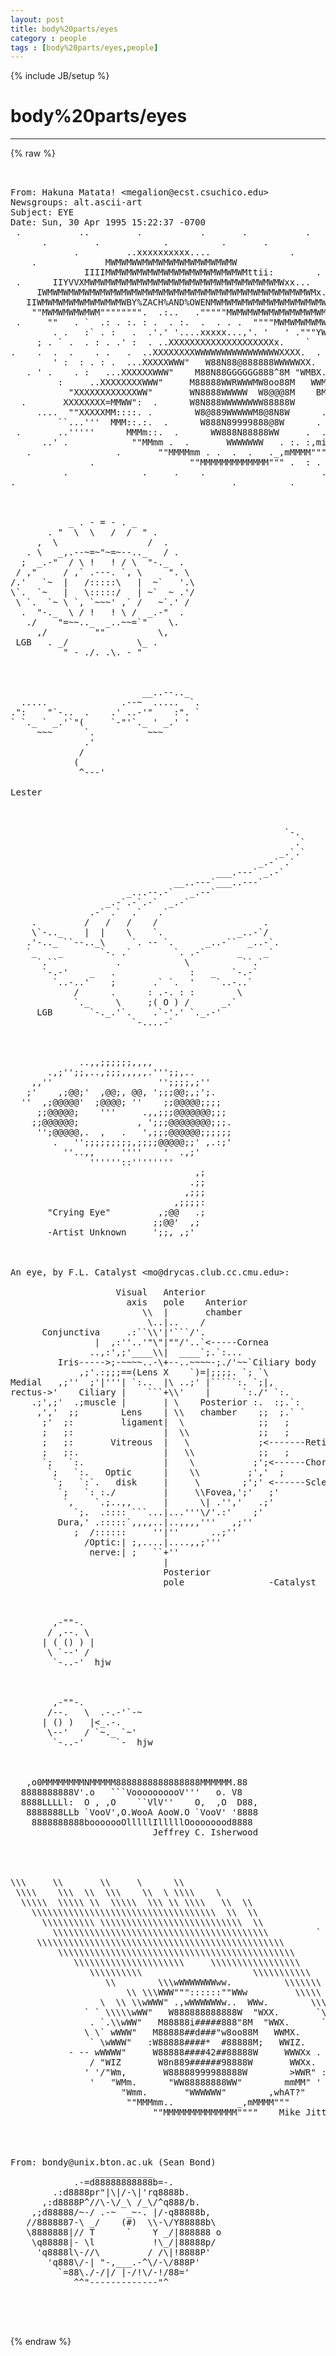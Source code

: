 ```yaml
---
layout: post
title: body%20parts/eyes
category : people
tags : [body%20parts/eyes,people]
---
```

{% include JB/setup %}
# body%20parts/eyes
---
{% raw %}
<pre>
 

From: Hakuna Matata! &lt;megalion@ecst.csuchico.edu&gt;
Newsgroups: alt.ascii-art
Subject: EYE
Date: Sun, 30 Apr 1995 15:22:37 -0700
 .           ..         .           .       .           .           .
      .         .            .          .       .
            .         ..xxxxxxxxxx....               .       .             .
    .             MWMWMWWMWMWMWMWMWMWMWMWMW                       .
              IIIIMWMWMWMWMWMWMWMWMWMWMWMWMWMttii:        .           .
 .      IIYVVXMWMWMWMWMWMWMWMWMWMWMWMWMWMWMWMWMWMWMWxx...         .           .
     IWMWMWMWMWMWMWMWMWMWMWMWMWMWMWMWMWMWMWMWMWMWMWMWMWMWMx..
   IIWMWMWMWMWMWMWMWMWBY%ZACH%AND%OWENMWMWMWMWMWMWMWMWMWMWMWMWMx..        .
    &quot;&quot;MWMWMWMWMWM&quot;&quot;&quot;&quot;&quot;&quot;&quot;&quot;.  .:..   .&quot;&quot;&quot;&quot;&quot;MWMWMWMWMWMWMWMWMWMWMWMWMWti.
 .     &quot;&quot;   . `  .: . :. : .  . :.  .  . . .  &quot;&quot;&quot;&quot;MWMWMWMWMWMWMWMWMWMWMWMWMti=
        . .   :` . :   .  .&#039;.&#039; &#039;....xxxxx...,&#039;. &#039;   &#039; .&quot;&quot;&quot;YWMWMWMWMWMWMWMWMWMW+
     ; . ` .  . : . .&#039; :  . ..XXXXXXXXXXXXXXXXXXXXx.    `     . &quot;YWMWMWMWMWMWMW
.    .  .  .    . .   .  ..XXXXXXXXWWWWWWWWWWWWWWWWXXXX.  .     .     &quot;&quot;&quot;&quot;&quot;&quot;&quot;
        &#039; :  : . : .  ...XXXXXWWW&quot;   W88N88@888888WWWWWXX.   .   .       . .
   . &#039; .    . :   ...XXXXXXWWW&quot;    M88N88GGGGGG888^8M &quot;WMBX.          .   ..  :
         :     ..XXXXXXXXWWW&quot;     M88888WWRWWWMW8oo88M   WWMX.     .    :    .
           &quot;XXXXXXXXXXXXWW&quot;       WN8888WWWWW  W8@@@8M    BMBRX.         .  : :
  .       XXXXXXXX=MMWW&quot;:  .      W8N888WWWWWWWW88888W      XRBRXX.  .       .
     ....  &quot;&quot;XXXXXMM::::. .        W8@889WWWWWM8@8N8W      . . :RRXx.    .
         ``...&#039;&#039;&#039;  MMM::.:.  .      W888N89999888@8W      . . ::::&quot;RXV    .  :
 .       ..&#039;&#039;&#039;&#039;&#039;      MMMm::.  .      WW888N88888WW     .  . mmMMMMMRXx
      ..&#039; .            &quot;&quot;MMmm .  .       WWWWWWW   . :. :,miMM&quot;&quot;&quot;  : &quot;&quot;`    .
   .                .       &quot;&quot;MMMMmm . .  .  .   ._,mMMMM&quot;&quot;&quot;  :  &#039; .  :
               .                  &quot;&quot;MMMMMMMMMMMMM&quot;&quot;&quot; .  : . &#039;   .        .
          .              .     .    .                      .         .
.                                         .          .         .  



           _ . - = - . _
       . &quot;  \  \   /  /  &quot; .
     ,  \                 /  .
   . \   _,.--~=~&quot;~=~--.._   / .
  ;  _.-&quot;  / \ !   ! / \  &quot;-._  .
 / ,&quot;     / ,` .---. `, \     &quot;. \
/.&#039;   `~  |   /:::::\   |  ~`   &#039;.\
\`.  `~   |   \:::::/   | ~`  ~ .&#039;/
 \ `.  `~ \ `, `~~~&#039; ,` /   ~`.&#039; /
  .  &quot;-._  \ / !   ! \ /  _.-&quot;  .
   ./    &quot;=~~.._  _..~~=`&quot;    \.
     ,/         &quot;&quot;          \,
 LGB   . _/             \_ . 
          &quot; - ./. .\. - &quot;
 


                         __..--.._
  .....              .--~  .....  `.
.&quot;:    &quot;`-..  .    .&#039; ..-&#039;&quot;    :&quot;. `
` `._ ` _.&#039;`&quot;(     `-&quot;&#039;`._ &#039; _.&#039; &#039;
     ~~~      `.          ~~~
              .&#039;
             /
            (
             ^---&#039;

Lester



                                                    `-.
                                                      .`
                                                   _.`.`
                                               _.-` .`
                                       ___.---` _.-`
                               __..---`___..---`
                      _...--.-`   _.--`
                  _.-`.-`.-`  _.-`
               .-` .`  .`   .`
    .         /   /   /    /                    .
    \`-.._    |  |    \    `.              _..-`/
   .&#039;-.._ ``--.._\     `. -- `.      _..-``  _..-`.
   `_    _       `-. .`        `. .-`      _    _`
     `.``           .            \          ``.`
      `-.-&#039;    _   .              :   _   `-.-`
        `..-..&#039;    ;       .` `.  &#039;    `..-..`
            /      .      : .-. : :        \
            `._     \     ;( O ) /      _.`
     LGB       `-._.&#039;`.    .`-&#039;.&#039; `._.-&#039;
                       `-....-`



             ..,,;;;;;;,,,,
       .,;&#039;&#039;;;,..,;;;,,,,,.&#039;&#039;&#039;;;,..
    ,,&#039;&#039;                    &#039;&#039;;;;;,;&#039;&#039;
   ;&#039;    ,;@@;&#039;  ,@@;, @@, &#039;;;;@@;,;&#039;;.
  &#039;&#039;  ,;@@@@@&#039;  ;@@@@; &#039;&#039;    ;;@@@@@;;;;
     ;;@@@@@;    &#039;&#039;&#039;     .,,;;;@@@@@@@;;;
    ;;@@@@@@;           , &#039;;;;@@@@@@@@;;;.
     &#039;&#039;;@@@@@,.  ,   .   &#039;,;;;@@@@@@;;;;;;
        .   &#039;&#039;;;;;;;;;;,;;;;@@@@@;;&#039; ,.:;&#039;
          &#039;&#039;..,,     &#039;&#039;&#039;&#039;    &#039;  .,;&#039;
               &#039;&#039;&#039;&#039;&#039;&#039;::&#039;&#039;&#039;&#039;&#039;&#039;&#039;&#039;
                                   ,;
                                  .;;
                                 ,;;;
                               ,;;;;:
       &quot;Crying Eye&quot;         ,;@@   .;
                           ;;@@&#039;  ,;
       -Artist Unknown     &#039;;;, ,;&#039;



An eye, by F.L. Catalyst &lt;mo@drycas.club.cc.cmu.edu&gt;:

                    Visual   Anterior
                      axis   pole    Anterior
                         \\  |       chamber
                          \..|..    /
      Conjunctiva     .:``\\&#039;|&#039;```/&#039;.
                |  ,:&#039;&#039;..&#039;&quot;\&quot;|&quot;&quot;/&#039;..`&lt;-----Cornea
               ..,:&#039;,;&#039;____\\|  ____`;.`:...
         Iris-----&gt;;-~~~~..-\+--..~~~~-;./&#039;~~`Ciliary body
             ,;&#039;.:;;;==(Lens X    `)=|;;;;. `; `\
Medial   ,;&#039;&#039;  ;&#039;|&#039;&#039;&#039;| `:..  |\ ..;&#039; |`````:. `;|,
rectus-&gt;&#039;    Ciliary |    ```+\\&#039;    |      `:./&#039; `:.
    .;&#039;,;&#039;  .;muscle |       | \    Posterior :.  :;.`:
     ,&#039;,&#039;  ;;        Lens    | \\   chamber    ;;  ;.` `
      ;&#039;  ;:         ligament|  \              ;;   ;
      ;   ;:                 |  \\             ;;   ;
      ;   ;:       Vitreous  |   \             ;&lt;-------Retina
      ;   ;:.                |   \\            ;;   ;
      `;   `:.               |    \           ;&#039;;&lt;------Choroid
       `;   `:.   Optic      |    \\         ;&#039;,&#039;  ;
        `;   `:`.   disk     |     \        ;&#039;;&#039; &lt;------Sclera
         `;   `: :./         |     \\Fovea,&#039;;&#039;   ;&#039;
          `,    `.;..,,      |      \| .&#039;&#039;,&#039;   .;&#039;
            `;.  .:::: ```...|...&#039;&#039;&#039;\/&#039;.:&#039;    ;&#039;
         Dura,&#039; .:::::`,,,,..|..,,,,&#039;&#039;&#039;   ,;&#039;&#039;
            ;  /::::::     &#039;&#039;|&#039;&#039;      ..;&#039;&#039;
              /Optic:| ;,....|....,,;&#039;&#039;&#039;
               nerve:| ;   ``+&#039;&#039;
                             |
                             Posterior
                             pole                -Catalyst



        ,-&quot;&quot;-.
       / ,--. \
      | ( () ) |
       \ `--&#039; /
        `-..-&#039;  hjw



        ,-&quot;&quot;-.
       /--.   \  .-.-&#039;`-~
      | () )   |&lt;_.-.
       \--&#039;   / `~._ `~&#039;
        `-..-&#039;      `-  hjw



   ,o0MMMMMMMMNMMMMM8888888888888888MMMMMM.88
  8888888888V&#039;.o   ```VoooooooooV&#039;&#039;&#039;   o. V8
  8888LLLLl:  O , ,O    ``VlV&#039;&#039;    O,  ,O  D88,
   8888888LLb `VooV&#039;,O.WooA AooW.O `VooV&#039; &#039;8888
    8888888888booooooOlllllIlllllOoooooood8888
                           Jeffrey C. Isherwood




\\\     \\       \\     \      \\
 \\\\    \\\  \\  \\\    \\  \ \\\\    \
  \\\\\  \\\\\ \\  \\\\\  \\\ \\ \\\\   \\  \\
    \\\\\\\\\\\\\\\\\\\\\\\\\\\\\\\\\\\  \\  \\
      \\\\\\\\\\ \\\\\\\\\\\\\\\\\\\\\\\\\\\  \\
        \\\\\\\\\\\\\\\\\\\\\\\\\\\\\\\\\\\\\\\\\         `
     \\\\\\\\\\\\\\\\\\\\\\\\\\\\\\\\\\\\\\\\\\\\\\\
         \\\\\\\\\\\\\\\\\\\\\\\\\\\\\\\\\\\\\\\\\\\\\      \
            \\\\\\\\\\\\\\\\\\\\\     \\\\\\\\\\\\\\\\\      .
               \\\\\\\\\\                     \\\\\\\\\\\
                  \\        \\\wWWWWWWWww.          \\\\\\\    `
                      \\ \\\WWW&quot;&quot;&quot;::::::&quot;&quot;WWw         \\\\\    ,
                 \  \\ \\wWWW&quot; .,wWWWWWWw..  WWw.        \\\
              ` ` \\\\\wWW&quot;   W888888888888W  &quot;WXX.       `\\
               . `.\\wWW&quot;   M88888i#####888&quot;8M  &quot;WWX.      `\`
              \ \` wWWW&quot;   M88888##d###&quot;w8oo88M   WWMX.     `\
               ` \wWWW&quot;   :W88888####*  #88888M;   WWIZ.     ``
           - -- wWWWW&quot;     W88888####42##88888W     WWWXx .
               / &quot;WIZ       W8n889######98888W       WWXx.
              &#039; &#039;/&quot;Wm,       W88888999988888W        &gt;WWR&quot; :
               &#039;   &quot;WMm.      &quot;WW88888888WW&quot;        mmMM&quot; &#039;
                     &quot;Wmm.       &quot;WWWWWW&quot;        ,whAT?&quot;
                      &quot;&quot;MMMmm..            _,mMMMM&quot;&quot;&quot;
                           &quot;&quot;MMMMMMMMMMMMMM&quot;&quot;&quot;&quot;    Mike Jittlov 12/95




From: bondy@unix.bton.ac.uk (Sean Bond)
                ___________
            .-=d88888888888b=-.
        .:d8888pr&quot;|\|/-\|&#039;rq8888b.
      ,:d8888P^//\-\/_\ /_\/^q888/b.
    ,;d88888/~-/ .-~  _~-. |/-q88888b,
   //8888887-\ _/    (#)  \\-\/Y88888b\
   \8888888|// T      `    Y _/|888888 o
    \q88888|- \l           !\_/|88888p/
     &#039;q8888l\-//\         / /\|!8888P&#039;
       &#039;q888\/-| &quot;-,___.-^\/-\/888P&#039;
         `=88\./-/|/ |-/!\/-!/88=&#039;
            ^^&quot;-------------&quot;^    



 </pre>
{% endraw %}
